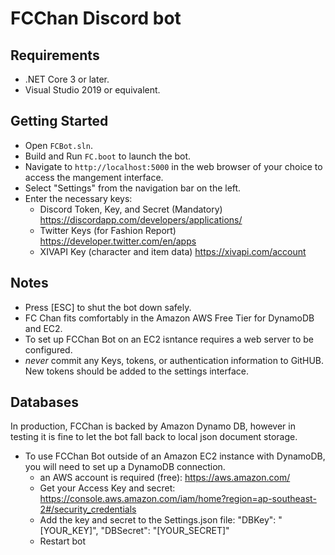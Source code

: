 # FCChan Discord bot

## Requirements
 * .NET Core 3 or later.
 * Visual Studio 2019 or equivalent.

## Getting Started
* Open `FCBot.sln`.
* Build and Run `FC.boot` to launch the bot.
* Navigate to `http://localhost:5000` in the web browser of your choice to access the mangement interface.
* Select "Settings" from the navigation bar on the left.
* Enter the necessary keys:
    - Discord Token, Key, and Secret (Mandatory) https://discordapp.com/developers/applications/
    - Twitter Keys (for Fashion Report) https://developer.twitter.com/en/apps
    - XIVAPI Key (character and item data) https://xivapi.com/account

## Notes
* Press [ESC] to shut the bot down safely.
* FC Chan fits comfortably in the Amazon AWS Free Tier for DynamoDB and EC2.
* To set up FCChan Bot on an EC2 isntance requires a web server to be configured.
* _never_ commit any Keys, tokens, or authentication information to GitHUB. New tokens should be added to the settings interface.

## Databases
In production, FCChan is backed by Amazon Dynamo DB, however in testing it is fine to let the bot fall back to local json document storage.
* To use FCChan Bot outside of an Amazon EC2 instance with DynamoDB, you will need to set up a DynamoDB connection.
    - an AWS account is required (free): https://aws.amazon.com/
    - Get your Access Key and secret: https://console.aws.amazon.com/iam/home?region=ap-southeast-2#/security_credentials
    - Add the key and secret to the Settings.json file: "DBKey": "[YOUR_KEY]", "DBSecret": "[YOUR_SECRET]"
    - Restart bot
